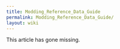 ```yaml
---
title: Modding_Reference_Data_Guide
permalink: Modding_Reference_Data_Guide/
layout: wiki
---
```


This article has gone missing.
